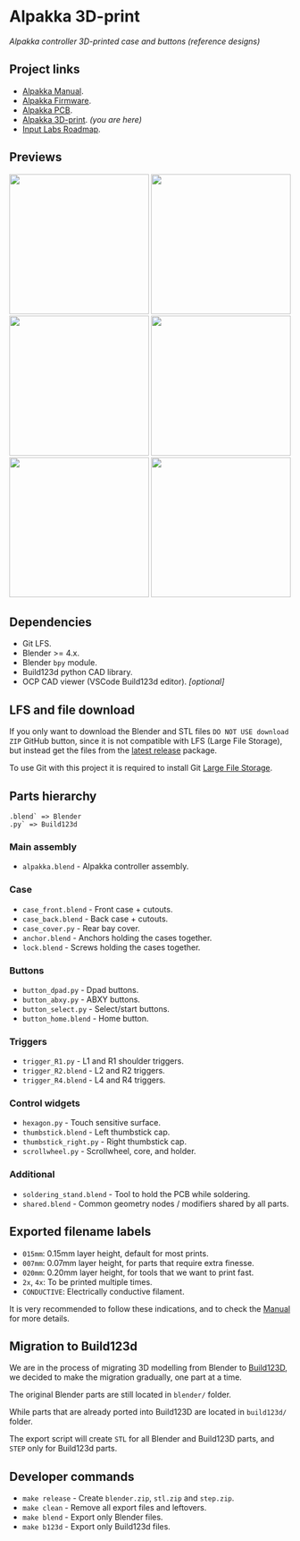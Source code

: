 # Alpakka 3D-print

*Alpakka controller 3D-printed case and buttons (reference designs)*

## Project links
- [Alpakka Manual](https://inputlabs.io/devices/alpakka/manual).
- [Alpakka Firmware](https://github.com/inputlabs/alpakka_firmware).
- [Alpakka PCB](https://github.com/inputlabs/alpakka_pcb).
- [Alpakka 3D-print](https://github.com/inputlabs/alpakka_case). _(you are here)_
- [Input Labs Roadmap](https://github.com/orgs/inputlabs/projects/2/views/2).

## Previews
<span><img width='250px' src='./preview/print_A.png'/></span>
<span><img width='250px' src='./preview/print_B.png'/></span>
<span><img width='250px' src='./preview/print_C.png'/></span>
<span><img width='250px' src='./preview/print_D.png'/></span>
<span><img width='250px' src='./preview/print_E.png'/></span>
<span><img width='250px' src='./preview/print_F.png'/></span>

## Dependencies
- Git LFS.
- Blender >= 4.x.
- Blender `bpy` module.
- Build123d python CAD library.
- OCP CAD viewer (VSCode Build123d editor). *[optional]*

## LFS and file download
If you only want to download the Blender and STL files `DO NOT USE download ZIP` GitHub button, since it is not compatible with LFS (Large File Storage), but instead get the files from the [latest release](https://github.com/inputlabs/alpakka_case/releases/latest) package.

To use Git with this project it is required to install Git [Large File Storage](https://git-lfs.github.com).


## Parts hierarchy

```
.blend` => Blender
.py` => Build123d
```

### Main assembly
- `alpakka.blend` - Alpakka controller assembly.

### Case
- `case_front.blend` - Front case + cutouts.
- `case_back.blend` - Back case + cutouts.
- `case_cover.py` - Rear bay cover.
- `anchor.blend` - Anchors holding the cases together.
- `lock.blend` - Screws holding the cases together.

### Buttons
- `button_dpad.py` - Dpad buttons.
- `button_abxy.py` - ABXY buttons.
- `button_select.py` - Select/start buttons.
- `button_home.blend` - Home button.

### Triggers
- `trigger_R1.py` - L1 and R1 shoulder triggers.
- `trigger_R2.blend` - L2 and R2 triggers.
- `trigger_R4.blend` - L4 and R4 triggers.

### Control widgets
- `hexagon.py` - Touch sensitive surface.
- `thumbstick.blend` - Left thumbstick cap.
- `thumbstick_right.py` - Right thumbstick cap.
- `scrollwheel.py` - Scrollwheel, core, and holder.

### Additional
- `soldering_stand.blend` - Tool to hold the PCB while soldering.
- `shared.blend` - Common geometry nodes / modifiers shared by all parts.


## Exported filename labels
- `015mm`: 0.15mm layer height, default for most prints.
- `007mm`: 0.07mm layer height, for parts that require extra finesse.
- `020mm`: 0.20mm layer height, for tools that we want to print fast.
- `2x`, `4x`: To be printed multiple times.
- `CONDUCTIVE`: Electrically conductive filament.

It is very recommended to follow these indications, and to check the [Manual](https://inputlabs.io/devices/alpakka/manual/diy_case) for more details.


## Migration to Build123d
We are in the process of migrating 3D modelling from Blender to [Build123D](https://build123d.readthedocs.io), we decided to make the migration gradually, one part at a time.

The original Blender parts are still located in `blender/` folder.

While parts that are already ported into Build123D are located in `build123d/` folder.

The export script will create `STL` for all Blender and Build123D parts, and `STEP` only for Build123d parts.


## Developer commands
- `make release` - Create `blender.zip`, `stl.zip` and `step.zip`.
- `make clean` - Remove all export files and leftovers.
- `make blend` - Export only Blender files.
- `make b123d` - Export only Build123d files.
